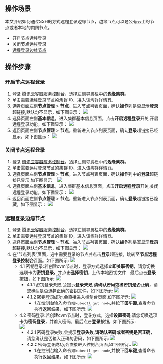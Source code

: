 ## 操作场景
本文介绍如何通过SSH的方式远程登录边缘节点，边缘节点可以是公有云上的节点或者本地的内网节点。
- [开启节点远程登录](#openNodeRemoteLogin)
- [关闭节点远程登录](#closeNodeRemoteLogin)
- [远程登录边缘节点](#remoteLoginEdgeNode)

## 操作步骤

[](id:openNodeRemoteLogin)

### 开启节点远程登录
1. 登录 [腾讯云容器服务控制台](https://console.cloud.tencent.com/tke2)，选择左侧导航栏中的**边缘集群**。
2. 单击需要远程登录节点的集群 ID，进入该集群详情页。
3. 选择页面左侧**节点管理** > **节点**，进入节点列表页面，确认**操作**列是否显示**登录**超链接,默认均不显示，如下图显示：
      ![](https://qcloudimg.tencent-cloud.cn/raw/470531fc68f1fa029aa3e7c8ee92333e.png)
4. 选择页面左侧**基本信息**，进入集群基本信息页面，点击**开启远程登录**开关,开启远程登录功能。如下图显示：
      ![](https://qcloudimg.tencent-cloud.cn/raw/392cd90639e6ce73f797af53f769a41a.png)
5. 返回页面左侧**节点管理** > **节点**，重新进入节点列表页面，确认**登录**超链接已经显示，如下图显示：
      ![](https://qcloudimg.tencent-cloud.cn/raw/0b08ee5f3f2d112e79c463846e54c6d1.png)

[](id:closeNodeRemoteLogin)
### 关闭节点远程登录
1. 登录 [腾讯云容器服务控制台](https://console.cloud.tencent.com/tke2)，选择左侧导航栏中的**边缘集群**。
2. 单击需要远程登录节点的集群 ID，进入该集群详情页。
3. 选择页面左侧**节点管理** > **节点**，进入节点列表页面，确认**操作**列中的**登录**超链接已显示,如下图显示：
      ![](https://qcloudimg.tencent-cloud.cn/raw/0b08ee5f3f2d112e79c463846e54c6d1.png)
4. 选择页面左侧**基本信息**，进入集群基本信息页面，点击**开启远程登录**开关,关闭远程登录功能。如下图显示：
      ![](https://qcloudimg.tencent-cloud.cn/raw/39ec84bef5769d75c177fcaebd6cd6e6.png)
5. 返回页面左侧**节点管理** > **节点**，重新进入节点列表页面，确认**登录**超链接已隐藏，如下图显示：
      ![](https://qcloudimg.tencent-cloud.cn/raw/470531fc68f1fa029aa3e7c8ee92333e.png)

[](id:remoteLoginEdgeNode)
### 远程登录边缘节点
1. 登录 [腾讯云容器服务控制台](https://console.cloud.tencent.com/tke2)，选择左侧导航栏中的**边缘集群**。
2. 单击需要远程登录节点的集群 ID，进入该集群详情页。
3. 选择页面左侧**节点管理** > **节点**，进入节点列表页面，确认**操作**列是否显示**登录**超链接,默认均不显示，如下图显示：
      ![](https://qcloudimg.tencent-cloud.cn/raw/0b08ee5f3f2d112e79c463846e54c6d1.png)
4. 在“节点列表”页面，选中需要登录的节点并点击**登录**超链接，跳转至**节点远程登录控制台**页面。如下图所示:
      ![](https://qcloudimg.tencent-cloud.cn/raw/0cecbf5e31c880cfb2c52539fc5157c7.png)
      - 4.1 密钥登录:若创建cvm节点时，登录方式选择**立即关联密钥**，请您切换选项卡为**密钥登录**，并点击**选择密钥**，上传本地密钥文件，最后点击**登录**按钮，如下图所示:
        ![](https://qcloudimg.tencent-cloud.cn/raw/5eb435aa7c32d5b8a02ad9ab991349da.png)
        - 4.1.1 密钥登录失败,会提示**登录失败,请确认密码或者密钥是否正确**，请您确认是否选择正确的密钥文件，如下图所示:
      ![](https://qcloudimg.tencent-cloud.cn/raw/8fa08aabe6f77dd9219c112cbd348e4e.png)
        - 4.1.2 密钥登录成功,会直接进入控制台页面,如下图所示:
            ![](https://qcloudimg.tencent-cloud.cn/raw/77fa63f1ae3e6e347c103317368945ed.png)
          - 1.在控制台输入命令如`kubectl get node`,并按下**回车键**,查看命令执行返回结果，如下图所示:
            ![](https://qcloudimg.tencent-cloud.cn/raw/d23a69f50ab83403fbef59e16f1e76ff.png)
      - 4.2 密码登录:若创建cvm节点时，登录方式，选择**设置密码**,请您切换选项卡为**密码登录**，并输入密码，最后点击**登录**按钮。如下图所示:    
        ![](https://qcloudimg.tencent-cloud.cn/raw/34c248774a0fc206410580171eda3cad.png)
        - 4.2.1 密码登录失败,会提示**登录失败,请确认密码或者密钥是否正确**，请您确认是否输入正确的密码，如下图所示:
      ![](https://qcloudimg.tencent-cloud.cn/raw/90868fa3987c67e996b85f30ebfc5bfa.png)
        - 4.2.2 密码登录成功,会直接进入控制台页面,如下图所示:
            ![](https://qcloudimg.tencent-cloud.cn/raw/40c8c784126cbd53da7b452b2f9c95d3.png)
          - 1.在控制台输入命令如`kubectl get node`,并按下**回车键**,查看命令执行返回结果，如下图所示:
            ![](https://qcloudimg.tencent-cloud.cn/raw/e8138b50f8fa68c446ea67b236827b6d.png)